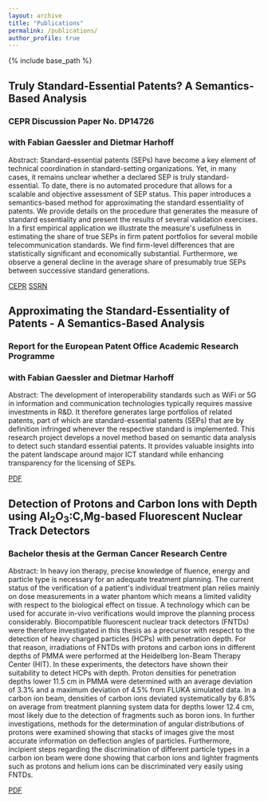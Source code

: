 ```yaml
---
layout: archive
title: "Publications"
permalink: /publications/
author_profile: true
---
```


{% include base_path %}

## Truly Standard-Essential Patents? A Semantics-Based Analysis

### CEPR Discussion Paper No. DP14726

### with Fabian Gaessler and Dietmar Harhoff

Abstract: Standard-essential patents (SEPs) have become a key element of technical coordination in standard-setting organizations. Yet, in many cases, it remains unclear whether a declared SEP is truly standard-essential. To date, there is no automated procedure that allows for a scalable and objective assessment of SEP status. This paper introduces a semantics-based method for approximating the standard essentiality of patents. We provide details on the procedure that generates the measure of standard essentiality and present the results of several validation exercises. In a first empirical application we illustrate the measure's usefulness in estimating the share of true SEPs in firm patent portfolios for several mobile telecommunication standards. We find firm-level differences that are statistically significant and economically substantial. Furthermore, we observe a general decline in the average share of presumably true SEPs between successive standard generations.

[CEPR](https://cepr.org/active/publications/discussion_papers/dp.php?dpno=14726) [SSRN](https://papers.ssrn.com/sol3/papers.cfm?abstract_id=3603956)


## Approximating the Standard-Essentiality of Patents - A Semantics-Based Analysis

### Report for the European Patent Office Academic Research Programme

### with Fabian Gaessler and Dietmar Harhoff

Abstract: The development of interoperability standards such as WiFi or 5G in information and communication technologies typically requires massive investments in R&D. It therefore generates large portfolios of related patents, part of which are standard-essential patents (SEPs) that are by definition infringed whenever the respective standard is implemented. This research project develops a novel method based on semantic data analysis to detect such standard essential patents. It provides valuable insights into the patent landscape around major ICT standard while enhancing transparency for the licensing of SEPs.

[PDF](http://documents.epo.org/projects/babylon/eponet.nsf/0/FD9B4950FFA72013C125867D0059FFAD/$File/ARP2018_Harhoff_en.pdf)


## Detection of Protons and Carbon Ions with Depth using Al<sub>2</sub>O<sub>3</sub>:C,Mg-based Fluorescent Nuclear Track Detectors

### Bachelor thesis at the German Cancer Research Centre

Abstract: In heavy ion therapy, precise knowledge of fluence, energy and particle type is necessary for an adequate treatment planning. The current status of the verification of a patient's individual treatment plan relies mainly on dose measurements in a water phantom which means a limited validity with respect to the biological effect on tissue. A technology which can be used for accurate in-vivo verifications would improve the planning process considerably. Biocompatible fluorescent nuclear track detectors (FNTDs) were therefore investigated in this thesis as a precursor with respect to the detection of heavy charged particles (HCPs) with penetration depth. For that reason, irradiations of FNTDs with protons and carbon ions in different depths of PMMA were performed at the Heidelberg Ion-Beam Therapy Center (HIT). In these experiments, the detectors have shown their suitability to detect HCPs with depth. Proton densities for penetration depths lower 11.5 cm in PMMA were determined with an average deviation of 3.3% and a maximum deviation of 4.5% from FLUKA simulated data. In a carbon ion beam, densities of carbon ions deviated systematically by 6.8% on average from treatment planning system data for depths lower 12.4 cm, most likely due to the detection of fragments such as boron ions. In further investigations, methods for the determination of angular distributions of protons were examined showing that stacks of images give the most accurate information on deflection angles of particles. Furthermore, incipient steps regarding the discrimination of different particle types in a carbon ion beam were done showing that carbon ions and lighter fragments such as protons and helium ions can be discriminated very easily using FNTDs.

[PDF](https://archiv.ub.uni-heidelberg.de/volltextserver/15693/1/Bachelorarbeit%20Lorenz%20Brachtendorf.pdf)




